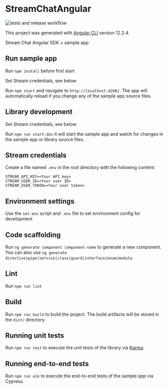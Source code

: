 # StreamChatAngular

![tests and release workflow](https://github.com/GetStream/stream-chat-angular/actions/workflows/workflow.yml/badge.svg)

This project was generated with [Angular CLI](https://github.com/angular/angular-cli) version 12.2.4.

Stream Chat Angular SDK + sample app

## Run sample app

Run `npm install` before first start

Set Stream credentials, see below

Run `npm start` and navigate to `http://localhost:4200/`. The app will automatically reload if you change any of the sample app source files.

## Library development

Set Stream credentials, see below

Run `npm run start:dev` it will start the sample app and watch for changes in the sample app or library source files.

## Stream credentials

Create a file named `.env` in the root directory with the following content:

```
STREAM_API_KEY=<Your API key>
STREAM_USER_ID=<Your user ID>
STREAM_USER_TOKEN=<Your user token>
```

## Environment settings

Use the `set-env` script and `.env` file to set environment config for development

## Code scaffolding

Run `ng generate component component-name` to generate a new component. You can also use `ng generate directive|pipe|service|class|guard|interface|enum|module`.

## Lint

Run `npm run lint`

## Build

Run `npm run build` to build the project. The build artifacts will be stored in the `dist/` directory.

## Running unit tests

Run `npm run test` to execute the unit tests of the library via [Karma](https://karma-runner.github.io).

## Running end-to-end tests

Run `npm run e2e` to execute the end-to-end tests of the sample app via Cypress.
